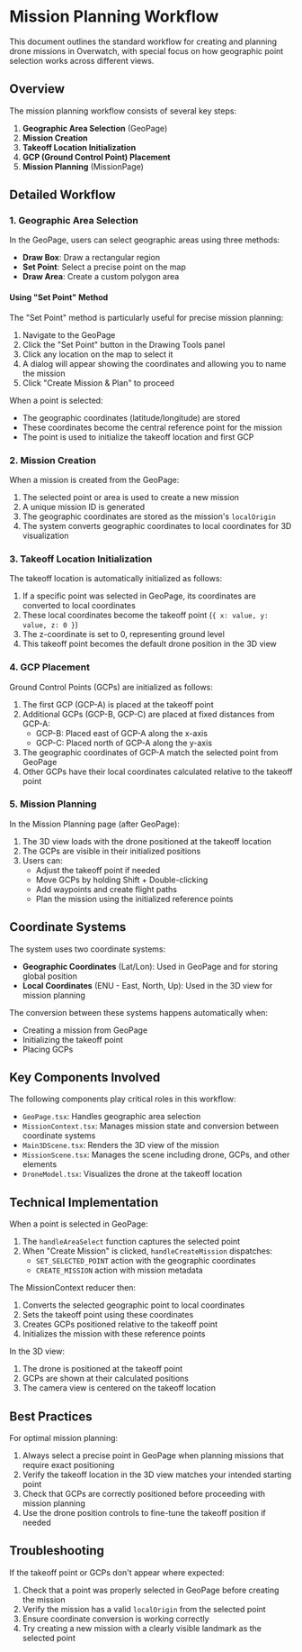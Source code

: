 # Mission Planning Workflow

This document outlines the standard workflow for creating and planning drone missions in Overwatch, with special focus on how geographic point selection works across different views.

## Overview

The mission planning workflow consists of several key steps:

1. **Geographic Area Selection** (GeoPage)
2. **Mission Creation**
3. **Takeoff Location Initialization**
4. **GCP (Ground Control Point) Placement**
5. **Mission Planning** (MissionPage)

## Detailed Workflow

### 1. Geographic Area Selection

In the GeoPage, users can select geographic areas using three methods:

- **Draw Box**: Draw a rectangular region
- **Set Point**: Select a precise point on the map
- **Draw Area**: Create a custom polygon area

#### Using "Set Point" Method

The "Set Point" method is particularly useful for precise mission planning:

1. Navigate to the GeoPage
2. Click the "Set Point" button in the Drawing Tools panel
3. Click any location on the map to select it
4. A dialog will appear showing the coordinates and allowing you to name the mission
5. Click "Create Mission & Plan" to proceed

When a point is selected:
- The geographic coordinates (latitude/longitude) are stored
- These coordinates become the central reference point for the mission
- The point is used to initialize the takeoff location and first GCP

### 2. Mission Creation

When a mission is created from the GeoPage:

1. The selected point or area is used to create a new mission
2. A unique mission ID is generated
3. The geographic coordinates are stored as the mission's `localOrigin`
4. The system converts geographic coordinates to local coordinates for 3D visualization

### 3. Takeoff Location Initialization

The takeoff location is automatically initialized as follows:

1. If a specific point was selected in GeoPage, its coordinates are converted to local coordinates
2. These local coordinates become the takeoff point (`{ x: value, y: value, z: 0 }`)
3. The z-coordinate is set to 0, representing ground level
4. This takeoff point becomes the default drone position in the 3D view

### 4. GCP Placement

Ground Control Points (GCPs) are initialized as follows:

1. The first GCP (GCP-A) is placed at the takeoff point
2. Additional GCPs (GCP-B, GCP-C) are placed at fixed distances from GCP-A:
   - GCP-B: Placed east of GCP-A along the x-axis
   - GCP-C: Placed north of GCP-A along the y-axis
3. The geographic coordinates of GCP-A match the selected point from GeoPage
4. Other GCPs have their local coordinates calculated relative to the takeoff point

### 5. Mission Planning

In the Mission Planning page (after GeoPage):

1. The 3D view loads with the drone positioned at the takeoff location
2. The GCPs are visible in their initialized positions
3. Users can:
   - Adjust the takeoff point if needed
   - Move GCPs by holding Shift + Double-clicking
   - Add waypoints and create flight paths
   - Plan the mission using the initialized reference points

## Coordinate Systems

The system uses two coordinate systems:

- **Geographic Coordinates** (Lat/Lon): Used in GeoPage and for storing global position
- **Local Coordinates** (ENU - East, North, Up): Used in the 3D view for mission planning

The conversion between these systems happens automatically when:
- Creating a mission from GeoPage
- Initializing the takeoff point
- Placing GCPs

## Key Components Involved

The following components play critical roles in this workflow:

- `GeoPage.tsx`: Handles geographic area selection
- `MissionContext.tsx`: Manages mission state and conversion between coordinate systems
- `Main3DScene.tsx`: Renders the 3D view of the mission
- `MissionScene.tsx`: Manages the scene including drone, GCPs, and other elements
- `DroneModel.tsx`: Visualizes the drone at the takeoff location

## Technical Implementation

When a point is selected in GeoPage:

1. The `handleAreaSelect` function captures the selected point
2. When "Create Mission" is clicked, `handleCreateMission` dispatches:
   - `SET_SELECTED_POINT` action with the geographic coordinates
   - `CREATE_MISSION` action with mission metadata

The MissionContext reducer then:
1. Converts the selected geographic point to local coordinates
2. Sets the takeoff point using these coordinates
3. Creates GCPs positioned relative to the takeoff point
4. Initializes the mission with these reference points

In the 3D view:
1. The drone is positioned at the takeoff point
2. GCPs are shown at their calculated positions
3. The camera view is centered on the takeoff location

## Best Practices

For optimal mission planning:

1. Always select a precise point in GeoPage when planning missions that require exact positioning
2. Verify the takeoff location in the 3D view matches your intended starting point
3. Check that GCPs are correctly positioned before proceeding with mission planning
4. Use the drone position controls to fine-tune the takeoff position if needed

## Troubleshooting

If the takeoff point or GCPs don't appear where expected:

1. Check that a point was properly selected in GeoPage before creating the mission
2. Verify the mission has a valid `localOrigin` from the selected point
3. Ensure coordinate conversion is working correctly
4. Try creating a new mission with a clearly visible landmark as the selected point 